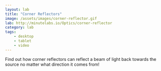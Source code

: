 ```yaml
---
layout: lab
title: "Corner Reflectors"
image: /assets/images/corner-reflector.gif
lab: http://minutelabs.io/Optics/corner-reflector
category: lab
tags:
    - desktop
    - tablet
    - video
---
```


Find out how corner reflectors can reflect a beam of light back towards the source no matter what direction it comes from!